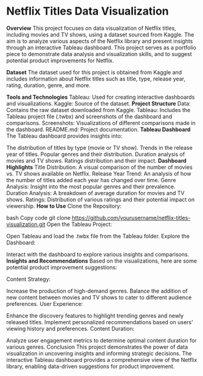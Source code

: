 # Netflix Titles Data Visualization
**Overview**
This project focuses on data visualization of Netflix titles, including movies and TV shows, using a dataset sourced from Kaggle. The aim is to analyze various aspects of the Netflix library and present insights through an interactive Tableau dashboard. This project serves as a portfolio piece to demonstrate data analysis and visualization skills, and to suggest potential product improvements for Netflix.

**Dataset**
The dataset used for this project is obtained from Kaggle and includes information about Netflix titles such as title, type, release year, rating, duration, genre, and more.

**Tools and Technologies**
Tableau: Used for creating interactive dashboards and visualizations.
Kaggle: Source of the dataset.
**Project Structure**
Data: Contains the raw dataset downloaded from Kaggle.
Tableau: Includes the Tableau project file (.twbx) and screenshots of the dashboard and comparisons.
Screenshots: Visualizations of different comparisons made in the dashboard.
README.md: Project documentation.
**Tableau Dashboard**
The Tableau dashboard provides insights into:

The distribution of titles by type (movie or TV show).
Trends in the release year of titles.
Popular genres and their distribution.
Duration analysis of movies and TV shows.
Ratings distribution and their impact.
**Dashboard Highlights**
Title Distribution: A visual comparison of the number of movies vs. TV shows available on Netflix.
Release Year Trend: An analysis of how the number of titles added each year has changed over time.
Genre Analysis: Insight into the most popular genres and their prevalence.
Duration Analysis: A breakdown of average duration for movies and TV shows.
Ratings: Distribution of various ratings and their potential impact on viewership.
**How to Use**
Clone the Repository:

bash
Copy code
git clone https://github.com/yourusername/netflix-titles-visualization.git
Open the Tableau Project:

Open Tableau and load the .twbx file from the Tableau folder.
Explore the Dashboard:

Interact with the dashboard to explore various insights and comparisons.
**Insights and Recommendations**
Based on the visualizations, here are some potential product improvement suggestions:

Content Strategy:

Increase the production of high-demand genres.
Balance the addition of new content between movies and TV shows to cater to different audience preferences.
User Experience:

Enhance the discovery features to highlight trending genres and newly released titles.
Implement personalized recommendations based on users’ viewing history and preferences.
Content Duration:

Analyze user engagement metrics to determine optimal content duration for various genres.
Conclusion
This project demonstrates the power of data visualization in uncovering insights and informing strategic decisions. The interactive Tableau dashboard provides a comprehensive view of the Netflix library, enabling data-driven suggestions for product improvement.
